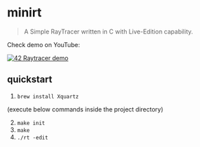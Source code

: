 # minirt
> A Simple RayTracer written in C with Live-Edition capability.

Check demo on YouTube:

[![42 Raytracer demo](https://img.youtube.com/vi/1JoTZg4Ulo0/0.jpg)](https://www.youtube.com/watch?v=1JoTZg4Ulo0)


## quickstart
1. `brew install Xquartz`

(execute below commands inside the project directory)


2. `make init`
3. `make`
4. `./rt -edit`
